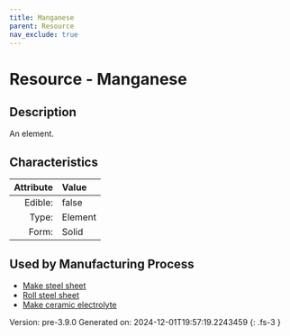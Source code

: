 ```yaml
---
title: Manganese
parent: Resource
nav_exclude: true
---
```

# Resource - Manganese

## Description
An element.

## Characteristics

| Attribute      | Value |
|--------:|:------|
|Edible:|false|
|Type:|Element|
|Form:|Solid|
 

## Used by Manufacturing Process

- [Make steel sheet](../process/make-steel-sheet.html)
- [Roll steel sheet](../process/roll-steel-sheet.html)
- [Make ceramic electrolyte](../process/make-ceramic-electrolyte.html)


    

Version: pre-3.9.0 Generated on: 2024-12-01T19:57:19.2243459
{: .fs-3 }
